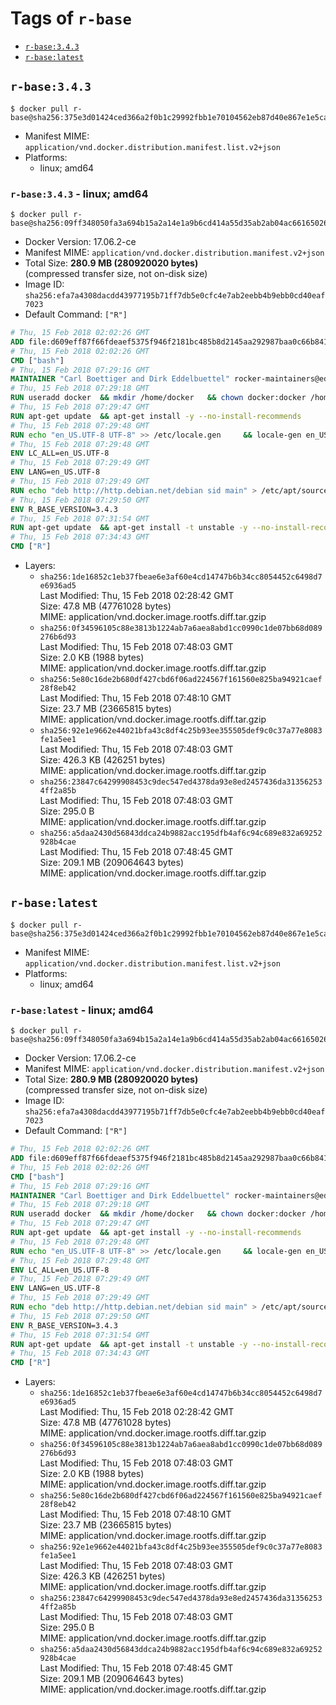 <!-- THIS FILE IS GENERATED VIA './update-remote.sh' -->

# Tags of `r-base`

-	[`r-base:3.4.3`](#r-base343)
-	[`r-base:latest`](#r-baselatest)

## `r-base:3.4.3`

```console
$ docker pull r-base@sha256:375e3d01424ced366a2f0b1c29992fbb1e70104562eb87d40e867e1e5ca1ddda
```

-	Manifest MIME: `application/vnd.docker.distribution.manifest.list.v2+json`
-	Platforms:
	-	linux; amd64

### `r-base:3.4.3` - linux; amd64

```console
$ docker pull r-base@sha256:09ff348050fa3a694b15a2a14e1a9b6cd414a55d35ab2ab04ac6616502665daf
```

-	Docker Version: 17.06.2-ce
-	Manifest MIME: `application/vnd.docker.distribution.manifest.v2+json`
-	Total Size: **280.9 MB (280920020 bytes)**  
	(compressed transfer size, not on-disk size)
-	Image ID: `sha256:efa7a4308dacdd43977195b71ff7db5e0cfc4e7ab2eebb4b9ebb0cd40eaf7023`
-	Default Command: `["R"]`

```dockerfile
# Thu, 15 Feb 2018 02:02:26 GMT
ADD file:d609eff87f66fdeaef5375f946f2181bc485b8d2145aa292987baa0c66b841c5 in / 
# Thu, 15 Feb 2018 02:02:26 GMT
CMD ["bash"]
# Thu, 15 Feb 2018 07:29:16 GMT
MAINTAINER "Carl Boettiger and Dirk Eddelbuettel" rocker-maintainers@eddelbuettel.com
# Thu, 15 Feb 2018 07:29:18 GMT
RUN useradd docker 	&& mkdir /home/docker 	&& chown docker:docker /home/docker 	&& addgroup docker staff
# Thu, 15 Feb 2018 07:29:47 GMT
RUN apt-get update 	&& apt-get install -y --no-install-recommends 		ed 		less 		locales 		vim-tiny 		wget 		ca-certificates 		fonts-texgyre 	&& rm -rf /var/lib/apt/lists/*
# Thu, 15 Feb 2018 07:29:48 GMT
RUN echo "en_US.UTF-8 UTF-8" >> /etc/locale.gen 	&& locale-gen en_US.utf8 	&& /usr/sbin/update-locale LANG=en_US.UTF-8
# Thu, 15 Feb 2018 07:29:48 GMT
ENV LC_ALL=en_US.UTF-8
# Thu, 15 Feb 2018 07:29:49 GMT
ENV LANG=en_US.UTF-8
# Thu, 15 Feb 2018 07:29:49 GMT
RUN echo "deb http://http.debian.net/debian sid main" > /etc/apt/sources.list.d/debian-unstable.list 	&& echo 'APT::Default-Release "testing";' > /etc/apt/apt.conf.d/default
# Thu, 15 Feb 2018 07:29:50 GMT
ENV R_BASE_VERSION=3.4.3
# Thu, 15 Feb 2018 07:31:54 GMT
RUN apt-get update 	&& apt-get install -t unstable -y --no-install-recommends 		littler                 r-cran-littler 		r-base=${R_BASE_VERSION}* 		r-base-dev=${R_BASE_VERSION}* 		r-recommended=${R_BASE_VERSION}*         && echo 'options(repos = c(CRAN = "https://cran.rstudio.com/"), download.file.method = "libcurl")' >> /etc/R/Rprofile.site         && echo 'source("/etc/R/Rprofile.site")' >> /etc/littler.r 	&& ln -s /usr/share/doc/littler/examples/install.r /usr/local/bin/install.r 	&& ln -s /usr/share/doc/littler/examples/install2.r /usr/local/bin/install2.r 	&& ln -s /usr/share/doc/littler/examples/installGithub.r /usr/local/bin/installGithub.r 	&& ln -s /usr/share/doc/littler/examples/testInstalled.r /usr/local/bin/testInstalled.r 	&& install.r docopt 	&& rm -rf /tmp/downloaded_packages/ /tmp/*.rds 	&& rm -rf /var/lib/apt/lists/*
# Thu, 15 Feb 2018 07:34:43 GMT
CMD ["R"]
```

-	Layers:
	-	`sha256:1de16852c1eb37fbeae6e3af60e4cd14747b6b34cc8054452c6498d7e6936ad5`  
		Last Modified: Thu, 15 Feb 2018 02:28:42 GMT  
		Size: 47.8 MB (47761028 bytes)  
		MIME: application/vnd.docker.image.rootfs.diff.tar.gzip
	-	`sha256:0f34596105c88e3813b1224ab7a6aea8abd1cc0990c1de07bb68d089276b6d93`  
		Last Modified: Thu, 15 Feb 2018 07:48:03 GMT  
		Size: 2.0 KB (1988 bytes)  
		MIME: application/vnd.docker.image.rootfs.diff.tar.gzip
	-	`sha256:5e80c16de2b680df427cbd6f06ad224567f161560e825ba94921caef28f8eb42`  
		Last Modified: Thu, 15 Feb 2018 07:48:10 GMT  
		Size: 23.7 MB (23665815 bytes)  
		MIME: application/vnd.docker.image.rootfs.diff.tar.gzip
	-	`sha256:92e1e9662e44021bfa43c8df4c25b93ee355505def9c0c37a77e8083fe1a5ee1`  
		Last Modified: Thu, 15 Feb 2018 07:48:03 GMT  
		Size: 426.3 KB (426251 bytes)  
		MIME: application/vnd.docker.image.rootfs.diff.tar.gzip
	-	`sha256:23847c64299908453c9dec547ed4378da93e8ed2457436da313562534ff2a85b`  
		Last Modified: Thu, 15 Feb 2018 07:48:03 GMT  
		Size: 295.0 B  
		MIME: application/vnd.docker.image.rootfs.diff.tar.gzip
	-	`sha256:a5daa2430d56843ddca24b9882acc195dfb4af6c94c689e832a69252928b4cae`  
		Last Modified: Thu, 15 Feb 2018 07:48:45 GMT  
		Size: 209.1 MB (209064643 bytes)  
		MIME: application/vnd.docker.image.rootfs.diff.tar.gzip

## `r-base:latest`

```console
$ docker pull r-base@sha256:375e3d01424ced366a2f0b1c29992fbb1e70104562eb87d40e867e1e5ca1ddda
```

-	Manifest MIME: `application/vnd.docker.distribution.manifest.list.v2+json`
-	Platforms:
	-	linux; amd64

### `r-base:latest` - linux; amd64

```console
$ docker pull r-base@sha256:09ff348050fa3a694b15a2a14e1a9b6cd414a55d35ab2ab04ac6616502665daf
```

-	Docker Version: 17.06.2-ce
-	Manifest MIME: `application/vnd.docker.distribution.manifest.v2+json`
-	Total Size: **280.9 MB (280920020 bytes)**  
	(compressed transfer size, not on-disk size)
-	Image ID: `sha256:efa7a4308dacdd43977195b71ff7db5e0cfc4e7ab2eebb4b9ebb0cd40eaf7023`
-	Default Command: `["R"]`

```dockerfile
# Thu, 15 Feb 2018 02:02:26 GMT
ADD file:d609eff87f66fdeaef5375f946f2181bc485b8d2145aa292987baa0c66b841c5 in / 
# Thu, 15 Feb 2018 02:02:26 GMT
CMD ["bash"]
# Thu, 15 Feb 2018 07:29:16 GMT
MAINTAINER "Carl Boettiger and Dirk Eddelbuettel" rocker-maintainers@eddelbuettel.com
# Thu, 15 Feb 2018 07:29:18 GMT
RUN useradd docker 	&& mkdir /home/docker 	&& chown docker:docker /home/docker 	&& addgroup docker staff
# Thu, 15 Feb 2018 07:29:47 GMT
RUN apt-get update 	&& apt-get install -y --no-install-recommends 		ed 		less 		locales 		vim-tiny 		wget 		ca-certificates 		fonts-texgyre 	&& rm -rf /var/lib/apt/lists/*
# Thu, 15 Feb 2018 07:29:48 GMT
RUN echo "en_US.UTF-8 UTF-8" >> /etc/locale.gen 	&& locale-gen en_US.utf8 	&& /usr/sbin/update-locale LANG=en_US.UTF-8
# Thu, 15 Feb 2018 07:29:48 GMT
ENV LC_ALL=en_US.UTF-8
# Thu, 15 Feb 2018 07:29:49 GMT
ENV LANG=en_US.UTF-8
# Thu, 15 Feb 2018 07:29:49 GMT
RUN echo "deb http://http.debian.net/debian sid main" > /etc/apt/sources.list.d/debian-unstable.list 	&& echo 'APT::Default-Release "testing";' > /etc/apt/apt.conf.d/default
# Thu, 15 Feb 2018 07:29:50 GMT
ENV R_BASE_VERSION=3.4.3
# Thu, 15 Feb 2018 07:31:54 GMT
RUN apt-get update 	&& apt-get install -t unstable -y --no-install-recommends 		littler                 r-cran-littler 		r-base=${R_BASE_VERSION}* 		r-base-dev=${R_BASE_VERSION}* 		r-recommended=${R_BASE_VERSION}*         && echo 'options(repos = c(CRAN = "https://cran.rstudio.com/"), download.file.method = "libcurl")' >> /etc/R/Rprofile.site         && echo 'source("/etc/R/Rprofile.site")' >> /etc/littler.r 	&& ln -s /usr/share/doc/littler/examples/install.r /usr/local/bin/install.r 	&& ln -s /usr/share/doc/littler/examples/install2.r /usr/local/bin/install2.r 	&& ln -s /usr/share/doc/littler/examples/installGithub.r /usr/local/bin/installGithub.r 	&& ln -s /usr/share/doc/littler/examples/testInstalled.r /usr/local/bin/testInstalled.r 	&& install.r docopt 	&& rm -rf /tmp/downloaded_packages/ /tmp/*.rds 	&& rm -rf /var/lib/apt/lists/*
# Thu, 15 Feb 2018 07:34:43 GMT
CMD ["R"]
```

-	Layers:
	-	`sha256:1de16852c1eb37fbeae6e3af60e4cd14747b6b34cc8054452c6498d7e6936ad5`  
		Last Modified: Thu, 15 Feb 2018 02:28:42 GMT  
		Size: 47.8 MB (47761028 bytes)  
		MIME: application/vnd.docker.image.rootfs.diff.tar.gzip
	-	`sha256:0f34596105c88e3813b1224ab7a6aea8abd1cc0990c1de07bb68d089276b6d93`  
		Last Modified: Thu, 15 Feb 2018 07:48:03 GMT  
		Size: 2.0 KB (1988 bytes)  
		MIME: application/vnd.docker.image.rootfs.diff.tar.gzip
	-	`sha256:5e80c16de2b680df427cbd6f06ad224567f161560e825ba94921caef28f8eb42`  
		Last Modified: Thu, 15 Feb 2018 07:48:10 GMT  
		Size: 23.7 MB (23665815 bytes)  
		MIME: application/vnd.docker.image.rootfs.diff.tar.gzip
	-	`sha256:92e1e9662e44021bfa43c8df4c25b93ee355505def9c0c37a77e8083fe1a5ee1`  
		Last Modified: Thu, 15 Feb 2018 07:48:03 GMT  
		Size: 426.3 KB (426251 bytes)  
		MIME: application/vnd.docker.image.rootfs.diff.tar.gzip
	-	`sha256:23847c64299908453c9dec547ed4378da93e8ed2457436da313562534ff2a85b`  
		Last Modified: Thu, 15 Feb 2018 07:48:03 GMT  
		Size: 295.0 B  
		MIME: application/vnd.docker.image.rootfs.diff.tar.gzip
	-	`sha256:a5daa2430d56843ddca24b9882acc195dfb4af6c94c689e832a69252928b4cae`  
		Last Modified: Thu, 15 Feb 2018 07:48:45 GMT  
		Size: 209.1 MB (209064643 bytes)  
		MIME: application/vnd.docker.image.rootfs.diff.tar.gzip
